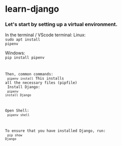 # learn-django

### Let's start by setting up a virtual environment.
In the terminal / VScode terminal:
Linux:<br>
<code>sudo apt install pipenv</code>

Windows:<br>
<code>pip install pipenv

Then, common commands:<br>
<code>pipenv install</code>
This installs all the necessary files (pipfile)
<br>
Install Django:<br>
<code>pipenv install Django</code>

Open Shell:<br>
<code>pipenv shell</code>

To ensure that you have installed Django, run:<br>
<code>pip show Django</code>
